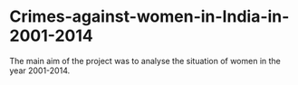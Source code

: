 # Crimes-against-women-in-India-in-2001-2014
The main aim of the project was to analyse the situation of women in the year 2001-2014.
